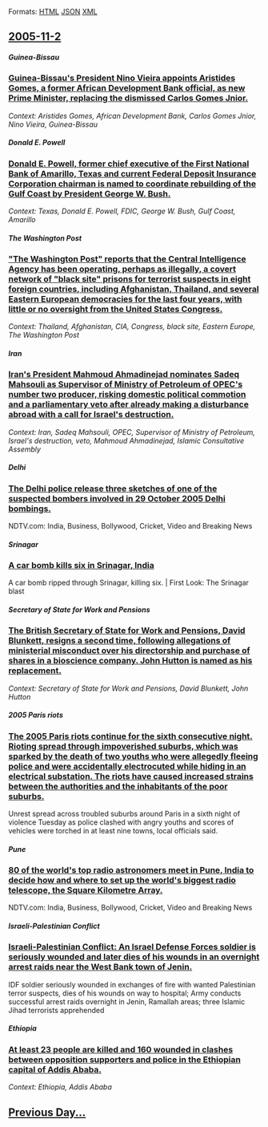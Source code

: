 
Formats: [HTML](2005/11/2/index.html)  [JSON](2005/11/2/index.json)  [XML](2005/11/2/index.xml)  

## [2005-11-2](/news/2005/11/2/index.md)

##### Guinea-Bissau
### [ Guinea-Bissau's President Nino Vieira appoints Aristides Gomes, a former African Development Bank official, as new Prime Minister, replacing the dismissed Carlos Gomes Jnior. ](/news/2005/11/2/guinea-bissau-s-president-nino-vieira-appoints-aristides-gomes-a-former-african-development-bank-official-as-new-prime-minister-replacin.md)
_Context: Aristides Gomes, African Development Bank, Carlos Gomes Jnior, Nino Vieira, Guinea-Bissau_

##### Donald E. Powell
### [ Donald E. Powell, former chief executive of the First National Bank of Amarillo, Texas and current Federal Deposit Insurance Corporation chairman is named to coordinate rebuilding of the Gulf Coast by President George W. Bush. ](/news/2005/11/2/donald-e-powell-former-chief-executive-of-the-first-national-bank-of-amarillo-texas-and-current-federal-deposit-insurance-corporation-ch.md)
_Context: Texas, Donald E. Powell, FDIC, George W. Bush, Gulf Coast, Amarillo_

##### The Washington Post
### [ "The Washington Post" reports that the Central Intelligence Agency has been operating, perhaps as illegally, a covert network of "black site" prisons for terrorist suspects in eight foreign countries, including Afghanistan, Thailand, and several Eastern European democracies for the last four years, with little or no oversight from the United States Congress. ](/news/2005/11/2/the-washington-post-reports-that-the-central-intelligence-agency-has-been-operating-perhaps-as-illegally-a-covert-network-of-black-sit.md)
_Context: Thailand, Afghanistan, CIA, Congress, black site, Eastern Europe, The Washington Post_

##### Iran
### [ Iran's President Mahmoud Ahmadinejad nominates Sadeq Mahsouli as Supervisor of Ministry of Petroleum of OPEC's number two producer, risking domestic political commotion and a parliamentary veto after already making a disturbance abroad with a call for Israel's destruction. ](/news/2005/11/2/iran-s-president-mahmoud-ahmadinejad-nominates-sadeq-mahsouli-as-supervisor-of-ministry-of-petroleum-of-opec-s-number-two-producer-risking.md)
_Context: Iran, Sadeq Mahsouli, OPEC, Supervisor of Ministry of Petroleum, Israel's destruction, veto, Mahmoud Ahmadinejad, Islamic Consultative Assembly_

##### Delhi
### [ The Delhi police release three sketches of one of the suspected bombers involved in 29 October 2005 Delhi bombings. ](/news/2005/11/2/the-delhi-police-release-three-sketches-of-one-of-the-suspected-bombers-involved-in-29-october-2005-delhi-bombings.md)
NDTV.com: India, Business, Bollywood, Cricket, Video and Breaking News

##### Srinagar
### [ A car bomb kills six in Srinagar, India ](/news/2005/11/2/a-car-bomb-kills-six-in-srinagar-india.md)
A car bomb ripped through Srinagar, killing six. | First Look: The Srinagar blast

##### Secretary of State for Work and Pensions
### [ The British Secretary of State for Work and Pensions, David Blunkett, resigns a second time, following allegations of ministerial misconduct over his directorship and purchase of shares in a bioscience company. John Hutton is named as his replacement. ](/news/2005/11/2/the-british-secretary-of-state-for-work-and-pensions-david-blunkett-resigns-a-second-time-following-allegations-of-ministerial-misconduc.md)
_Context: Secretary of State for Work and Pensions, David Blunkett, John Hutton_

##### 2005 Paris riots
### [ The 2005 Paris riots continue for the sixth consecutive night. Rioting spread through impoverished suburbs, which was sparked by the death of two youths who were allegedly fleeing police and were accidentally electrocuted while hiding in an electrical substation. The riots have caused increased strains between the authorities and the inhabitants of the poor suburbs. ](/news/2005/11/2/the-2005-paris-riots-continue-for-the-sixth-consecutive-night-rioting-spread-through-impoverished-suburbs-which-was-sparked-by-the-death.md)
Unrest spread across troubled suburbs around Paris in a sixth night of violence Tuesday as police clashed with angry youths and scores of vehicles were torched in at least nine towns, local officials said.

##### Pune
### [ 80 of the world's top radio astronomers meet in Pune, India to decide how and where to set up the world's biggest radio telescope, the Square Kilometre Array. ](/news/2005/11/2/80-of-the-world-s-top-radio-astronomers-meet-in-pune-india-to-decide-how-and-where-to-set-up-the-world-s-biggest-radio-telescope-the-squa.md)
NDTV.com: India, Business, Bollywood, Cricket, Video and Breaking News

##### Israeli-Palestinian Conflict
### [ Israeli-Palestinian Conflict: An Israel Defense Forces soldier is seriously wounded and later dies of his wounds in an overnight arrest raids near the West Bank town of Jenin. ](/news/2005/11/2/israeli-palestinian-conflict-an-israel-defense-forces-soldier-is-seriously-wounded-and-later-dies-of-his-wounds-in-an-overnight-arrest-rai.md)
IDF soldier seriously wounded in exchanges of fire with wanted Palestinian terror suspects, dies of his wounds on way to hospital; Army conducts successful arrest raids overnight in Jenin, Ramallah areas; three Islamic Jihad terrorists apprehended

##### Ethiopia
### [ At least 23 people are killed and 160 wounded in clashes between opposition supporters and police in the Ethiopian capital of Addis Ababa. ](/news/2005/11/2/at-least-23-people-are-killed-and-160-wounded-in-clashes-between-opposition-supporters-and-police-in-the-ethiopian-capital-of-addis-ababa.md)
_Context: Ethiopia, Addis Ababa_

## [Previous Day...](/news/2005/11/1/index.md)

